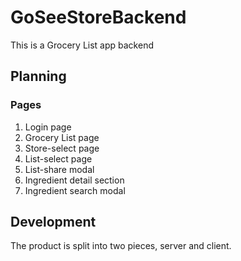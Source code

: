 # GoSeeStoreBackend

This is a Grocery List app backend

## Planning

### Pages

1. Login page
1. Grocery List page
1. Store-select page
1. List-select page
1. List-share modal
1. Ingredient detail section
1. Ingredient search modal

## Development

The product is split into two pieces, server and client.
